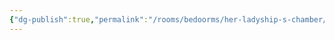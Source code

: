 ```yaml
---
{"dg-publish":true,"permalink":"/rooms/bedoorms/her-ladyship-s-chamber/","updated":"2025-04-12T16:06:19.997+01:00"}
---
```


